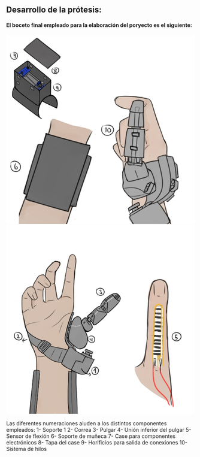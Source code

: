 ## Desarrollo de la prótesis:

#### El boceto final empleado para la elaboración del poryecto es el siguiente:
![BocetoFinal1](https://github.com/T0mmyoo4/FunBioIB/blob/main/Imagenes/BocetoFinal1.jpeg)
![BocetoFinal2](https://github.com/T0mmyoo4/FunBioIB/blob/main/Imagenes/BocetoFinal2.jpeg)

Las diferentes numeraciones aluden a los distintos componentes empleados:
1- Soporte 1
2- Correa
3- Pulgar
4- Unión inferior del pulgar
5- Sensor de flexión
6- Soporte de muñeca
7- Case para componentes electrónicos
8- Tapa del case
9- Horificios para salida de conexiones
10- Sistema de hilos
